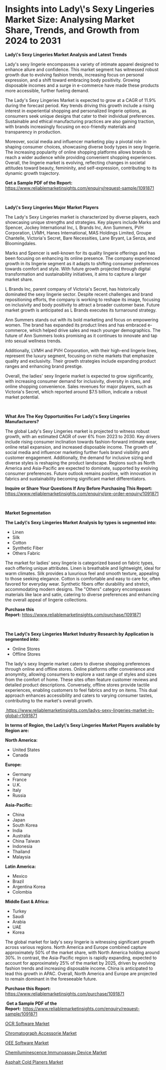 <p><h1>Insights into Lady\'s Sexy Lingeries Market Size: Analysing Market Share, Trends, and Growth from 2024 to 2031</h1></p><p><strong>Lady\'s Sexy Lingeries Market Analysis and Latest Trends</strong></p>
<p><p>Lady's sexy lingerie encompasses a variety of intimate apparel designed to enhance allure and confidence. This market segment has witnessed robust growth due to evolving fashion trends, increasing focus on personal expression, and a shift toward embracing body positivity. Growing disposable incomes and a surge in e-commerce have made these products more accessible, further fueling demand.</p><p>The Lady's Sexy Lingeries Market is expected to grow at a CAGR of 11.9% during the forecast period. Key trends driving this growth include a rising interest in experiential shopping and personalized lingerie options, as consumers seek unique designs that cater to their individual preferences. Sustainable and ethical manufacturing practices are also gaining traction, with brands increasingly focusing on eco-friendly materials and transparency in production.</p><p>Moreover, social media and influencer marketing play a pivotal role in shaping consumer choices, showcasing diverse body types in sexy lingerie. The increasing popularity of online shopping platforms allows brands to reach a wider audience while providing convenient shopping experiences. Overall, the lingerie market is evolving, reflecting changes in societal attitudes toward beauty, femininity, and self-expression, contributing to its dynamic growth trajectory.</p></p>
<p><strong>Get a Sample PDF of the Report:&nbsp;</strong> <a href="https://www.reliablemarketinsights.com/enquiry/request-sample/1091871?utm_campaign=1785&utm_medium=2&utm_source=Github&utm_content=ia&utm_term=21102024&utm_id=ladys-sexy-lingeries">https://www.reliablemarketinsights.com/enquiry/request-sample/1091871</a></p>
<p>&nbsp;</p>
<p><strong>Lady\'s Sexy Lingeries Major Market Players</strong></p>
<p><p>The Lady's Sexy Lingeries market is characterized by diverse players, each showcasing unique strengths and strategies. Key players include Marks and Spencer, Jockey International Inc, L Brands Inc, Ann Summers, PVH Corporation, LVMH, Hanes International, MAS Holdings Limited, Groupe Chantelle, Victoria's Secret, Bare Necessities, Lane Bryant, La Senza, and Bloomingdales.</p><p>Marks and Spencer is well-known for its quality lingerie offerings and has been focusing on enhancing its online presence. The company experienced growth in its lingerie segment as it adapts to shifting consumer preferences towards comfort and style. With future growth projected through digital transformation and sustainability initiatives, it aims to capture a larger market share.</p><p>L Brands Inc, parent company of Victoria's Secret, has historically dominated the sexy lingerie sector. Despite recent challenges and brand repositioning efforts, the company is working to reshape its image, focusing on inclusivity and body positivity to attract a broader customer base. Future market growth is anticipated as L Brands executes its turnaround strategy.</p><p>Ann Summers stands out with its bold marketing and focus on empowering women. The brand has expanded its product lines and has embraced e-commerce, which helped drive sales and reach younger demographics. The future of Ann Summers looks promising as it continues to innovate and tap into sexual wellness trends.</p><p>Additionally, LVMH and PVH Corporation, with their high-end lingerie lines, represent the luxury segment, focusing on niche markets that emphasize quality and exclusivity. Their growth strategies include expanding product ranges and enhancing brand prestige.</p><p>Overall, the ladies' sexy lingerie market is expected to grow significantly, with increasing consumer demand for inclusivity, diversity in sizes, and online shopping convenience. Sales revenues for major players, such as Victoria's Secret, which reported around $7.5 billion, indicate a robust market potential.</p></p>
<p>&nbsp;</p>
<p><strong>What Are The Key Opportunities For Lady\'s Sexy Lingeries Manufacturers?</strong></p>
<p><p>The global Lady's Sexy Lingeries market is projected to witness robust growth, with an estimated CAGR of over 6% from 2023 to 2030. Key drivers include rising consumer inclination towards fashion-forward intimate wear, online retail expansion, and increased disposable income. The growth of social media and influencer marketing further fuels brand visibility and customer engagement. Additionally, the demand for inclusive sizing and diverse styles is reshaping the product landscape. Regions such as North America and Asia-Pacific are expected to dominate, supported by evolving consumer preferences. Future outlook remains positive, with innovation in fabrics and sustainability becoming significant market differentiators.</p></p>
<p><strong>Inquire or Share Your Questions If Any Before Purchasing This Report:</strong> <a href="https://www.reliablemarketinsights.com/enquiry/pre-order-enquiry/1091871?utm_campaign=1785&utm_medium=2&utm_source=Github&utm_content=ia&utm_term=21102024&utm_id=ladys-sexy-lingeries">https://www.reliablemarketinsights.com/enquiry/pre-order-enquiry/1091871</a></p>
<p>&nbsp;</p>
<p><strong>Market Segmentation</strong></p>
<p><strong>The Lady\'s Sexy Lingeries Market Analysis by types is segmented into:</strong></p>
<p><ul><li>Linen</li><li>Silk</li><li>Cotton</li><li>Synthetic Fiber</li><li>Others Fabric</li></ul></p>
<p><p>The market for ladies' sexy lingerie is categorized based on fabric types, each offering unique attributes. Linen is breathable and lightweight, ideal for warm climates. Silk provides a luxurious feel and smooth texture, appealing to those seeking elegance. Cotton is comfortable and easy to care for, often favored for everyday wear. Synthetic fibers offer durability and stretch, accommodating modern designs. The "Others" category encompasses materials like lace and satin, catering to diverse preferences and enhancing the overall appeal of lingerie collections.</p></p>
<p><strong>Purchase this Report:&nbsp;</strong><a href="https://www.reliablemarketinsights.com/purchase/1091871?utm_campaign=1785&utm_medium=2&utm_source=Github&utm_content=ia&utm_term=21102024&utm_id=ladys-sexy-lingeries">https://www.reliablemarketinsights.com/purchase/1091871</a></p>
<p>&nbsp;</p>
<p><strong>The Lady\'s Sexy Lingeries Market Industry Research by Application is segmented into:</strong></p>
<p><ul><li>Online Stores</li><li>Offline Stores</li></ul></p>
<p><p>The lady's sexy lingerie market caters to diverse shopping preferences through online and offline stores. Online platforms offer convenience and anonymity, allowing consumers to explore a vast range of styles and sizes from the comfort of home. These sites often feature customer reviews and detailed product descriptions. Conversely, offline stores provide tactile experiences, enabling customers to feel fabrics and try on items. This dual approach enhances accessibility and caters to varying consumer tastes, contributing to the market's overall growth.</p></p>
<p><a href="https://www.reliablemarketinsights.com/ladys-sexy-lingeries-market-in-global-r1091871?utm_campaign=1785&utm_medium=2&utm_source=Github&utm_content=ia&utm_term=21102024&utm_id=ladys-sexy-lingeries">&nbsp;https://www.reliablemarketinsights.com/ladys-sexy-lingeries-market-in-global-r1091871</a></p>
<p><strong>In terms of Region, the Lady\'s Sexy Lingeries Market Players available by Region are:</strong></p>
<p>
    <p> <strong> North America: </strong>
        <ul>
            <li>United States</li>
            <li>Canada</li>
        </ul>
        </p> 
    <p> <strong> Europe: </strong>
        <ul>
            <li>Germany</li>
            <li>France</li>
            <li>U.K.</li>
            <li>Italy</li>
            <li>Russia</li>
        </ul>
        </p> 
    <p> <strong> Asia-Pacific: </strong>
        <ul>
            <li>China</li>
            <li>Japan</li>
            <li>South Korea</li>
            <li>India</li>
            <li>Australia</li>
            <li>China Taiwan</li>
            <li>Indonesia</li>
            <li>Thailand</li>
            <li>Malaysia</li>
        </ul>
        </p> 
    <p> <strong> Latin America: </strong>
        <ul>
            <li>Mexico</li>
            <li>Brazil</li>
            <li>Argentina Korea</li>
            <li>Colombia</li>
        </ul>
        </p> 
    <p> <strong> Middle East & Africa: </strong>
        <ul>
            <li>Turkey</li>
            <li>Saudi</li>
            <li>Arabia</li>
            <li>UAE</li>
            <li>Korea</li>
        </ul>
    </p>
    </p>
<p><p>The global market for lady's sexy lingerie is witnessing significant growth across various regions. North America and Europe combined capture approximately 50% of the market share, with North America holding around 30%. In contrast, the Asia-Pacific region is rapidly expanding, expected to account for approximately 25% of the market by 2025, driven by evolving fashion trends and increasing disposable income. China is anticipated to lead this growth in APAC. Overall, North America and Europe are projected to remain dominant in the foreseeable future.</p></p>
<p><strong>Purchase this Report: </strong><a href="https://www.reliablemarketinsights.com/purchase/1091871?utm_campaign=1785&utm_medium=2&utm_source=Github&utm_content=ia&utm_term=21102024&utm_id=ladys-sexy-lingeries">https://www.reliablemarketinsights.com/purchase/1091871</a></p>
<p>&nbsp;<strong>Get a Sample PDF of the Report:&nbsp;&nbsp;</strong><a href="https://www.reliablemarketinsights.com/enquiry/request-sample/1091871?utm_campaign=1785&utm_medium=2&utm_source=Github&utm_content=ia&utm_term=21102024&utm_id=ladys-sexy-lingeries">https://www.reliablemarketinsights.com/enquiry/request-sample/1091871</a></p>
<p><strong></strong></p>
<p><p><a href="https://www.linkedin.com/pulse/surfing-ocr-software-wave-riding-market-currents-2031-vzsic?utm_campaign=1785&utm_medium=2&utm_source=Github&utm_content=ia&utm_term=21102024&utm_id=ladys-sexy-lingeries">OCR Software Market</a></p><p><a href="https://github.com/santosh758595/Market-Research-Report-List-6/blob/main/chromatograph-accessorie-market.md?utm_campaign=1785&utm_medium=2&utm_source=Github&utm_content=ia&utm_term=21102024&utm_id=ladys-sexy-lingeries">Chromatograph Accessorie Market</a></p><p><a href="https://www.linkedin.com/pulse/oee-software-market-share-size-trends-industry-analysis-nvwac?utm_campaign=1785&utm_medium=2&utm_source=Github&utm_content=ia&utm_term=21102024&utm_id=ladys-sexy-lingeries">OEE Software Market</a></p><p><a href="https://github.com/haileebaz8dp/Market-Research-Report-List-1/blob/main/chemiluminescence-immunoassay-device-market.md?utm_campaign=1785&utm_medium=2&utm_source=Github&utm_content=ia&utm_term=21102024&utm_id=ladys-sexy-lingeries">Chemiluminescence Immunoassay Device Market</a></p><p><a href="https://issuu.com/reportprime-2/docs/asphalt-cold-planers-market-size-20_84aa5ab97b6810?utm_campaign=1785&utm_medium=2&utm_source=Github&utm_content=ia&utm_term=21102024&utm_id=ladys-sexy-lingeries">Asphalt Cold Planers Market</a></p></p>
